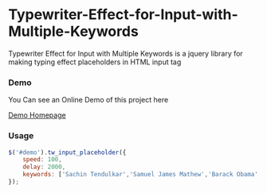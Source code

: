 Typewriter-Effect-for-Input-with-Multiple-Keywords
===================================================

Typewriter Effect for Input with Multiple Keywords is a jquery library for making typing effect placeholders in HTML input
tag




<h3>Demo</h3>

You Can see an Online Demo of this project here

[Demo Homepage](http://samuelj90.github.io/JqueryTypewriter/ "Demo Homepage")

<h3>Usage</h3>

```javascript
$('#demo').tw_input_placeholder({
	speed: 100,
	delay: 2000,
	keywords: ['Sachin Tendulkar','Samuel James Mathew','Barack Obama','Apple News','India','Iam Feeling Happy'],
});

